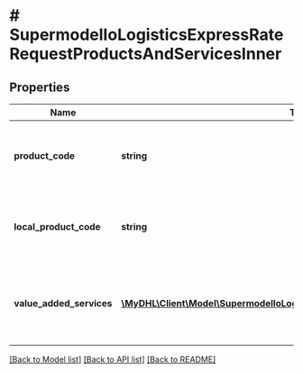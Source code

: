 # # SupermodelIoLogisticsExpressRateRequestProductsAndServicesInner

## Properties

Name | Type | Description | Notes
------------ | ------------- | ------------- | -------------
**product_code** | **string** | Please enter DHL Express Global Product code |
**local_product_code** | **string** | Please enter DHL Express Local Product code | [optional]
**value_added_services** | [**\MyDHL\Client\Model\SupermodelIoLogisticsExpressValueAddedServicesRates[]**](SupermodelIoLogisticsExpressValueAddedServicesRates.md) | Please use if you wish to filter the response by value added services | [optional]

[[Back to Model list]](../../README.md#models) [[Back to API list]](../../README.md#endpoints) [[Back to README]](../../README.md)

